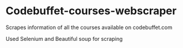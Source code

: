 # Codebuffet-courses-webscraper

Scrapes information of all the courses available on codebuffet.com

Used Selenium and Beautiful soup for scraping
